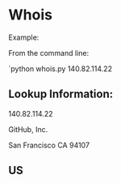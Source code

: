# Whois

Example:

From the command line:

`python whois.py 140.82.114.22

Lookup Information:
------------------------------

140.82.114.22

GitHub, Inc.

San Francisco CA 94107

US
------------------------------

